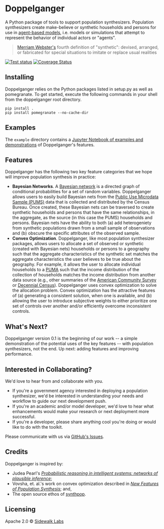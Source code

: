 # Doppelganger

A Python package of tools to support population synthesizers. Population synthesizers create make-believe or synthetic households and persons for use in [agent-based models](https://en.wikipedia.org/wiki/Agent-based_model), i.e. models or simulations that attempt to represent the behavior of individual actors or "agents".

> [Merriam Webster's](m-w.com) fourth definition of "synthetic": devised, arranged, or fabricated for special situations to imitate or replace usual realities 

[![Test status](https://circleci.com/gh/sidewalklabs/doppelganger.svg?style=shield&circle-token=67a4ccc244edfded8a475447457f78c7c0d65fdd)](https://circleci.com/gh/sidewalklabs/doppelganger) [![Coverage Status](https://coveralls.io/repos/github/sidewalklabs/doppelganger/badge.svg?t=7Kr9Vl)](https://coveralls.io/github/sidewalklabs/doppelganger)

## Installing

Doppelganger relies on the Python packages listed in setup.py as well as pomegranate. To get started, execute the following commands in your shell from the doppelganger root directory.

```shell
pip install .
pip install pomegranate --no-cache-dir
```

## Examples

The `example` directory contains a [Jupyter Notebook of examples and demonstrations](https://github.com/sidewalklabs/doppelganger/blob/documentation/examples/Doppelganger.ipynb) of Doppelganger's features.

## Features

Doppelganger has the following two key feature categories that we hope will improve population synthesis in practice:  
* __Bayesian Networks__. A [Bayesian network](https://en.wikipedia.org/wiki/Bayesian_network) is a directed graph of conditional probabilities for a set of random variables. Doppelganger allows users to easily build Bayesian nets from the [Public Use Microdata Sample (PUMS)](https://www.census.gov/programs-surveys/acs/technical-documentation/pums.html) data that is collected and distributed by the Census Bureau. Once created, these Bayesian nets can be traversed to create synthetic households and persons that have the same relationships, in the aggregate, as the source (in this case the PUMS) households and persons. Bayesian nets have the ability to both (a) add heterogeniety from synthetic populations drawn from a small sample of observations and (b) obscure the specific attributes of the observed sample.     
* __Convex Optimization__. Doppelganger, like most population synthesizer packages, allows users to allocate a set of observed or synthetic (created with Bayesian nets) households or persons to a geography such that the aggregate characteristics of the synthetic set matches the aggregate characteristics the user believes to be true about the geography. For example, it allows the user to allocate individual households to a [PUMA](https://www.census.gov/geo/reference/puma.html) such that the income distribution of the collection of households matches the income distribution from another data source (e.g., other summaries of the [American Community Survey](https://www.census.gov/programs-surveys/acs/) or [Decennial Census](https://www.census.gov/programs-surveys/decennial-census.html)). Doppelganger uses convex optimization to solve the allocation problem. Convex optimization has the attractive features of (a) generating a consistent solution, when one is available, and (b) allowing the user to introduce subjective weights to either prioritize one set of controls over another and/or efficiently overcome inconsistent controls.    

## What's Next?

Doppelganger version 0.1 is the beginning of our work -- a simple demonstration of the potential uses of the key features -- with population synthesizers, not the end. Up next: adding features and improving performance.

## Interested in Collaborating?

We'd love to hear from and collaborate with you. 
* If you're a government agency interested in deploying a population synthesizer, we'd be interested in understanding your needs and workflow to guide our next development push. 
* If you're an academic and/or model developer, we'd love to hear what enhancements would make your research or next deployment more successful. 
* If you're a developer, please share anything cool you're doing or would like to do with the toolkit. 

Please communicate with us via [GitHub's Issues](https://guides.github.com/features/issues/).  

## Credits

Doppelganger is inspired by:
* Judea Pearl's [*Probabilistic reasoning in intelligent systems: networks of plausible inference*](http://dl.acm.org/citation.cfm?id=52121);
* Vovsha, et. al.'s work on convex optimization described in [*New Features of Population Synthesis*](http://docs.trb.org/prp/15-5343.pdf); and,
* The open source ethos of [synthpop](https://github.com/UDST/synthpop).

## Licensing

Apache 2.0 © [Sidewalk Labs](sidewalklabs.com)
